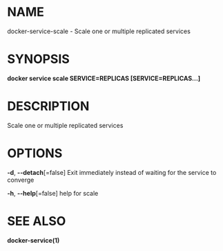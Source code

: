 # NAME

docker-service-scale - Scale one or multiple replicated services

# SYNOPSIS

**docker service scale SERVICE=REPLICAS \[SERVICE=REPLICAS...\]**

# DESCRIPTION

Scale one or multiple replicated services

# OPTIONS

**-d**, **--detach**\[=false\] Exit immediately instead of waiting for the service to converge

**-h**, **--help**\[=false\] help for scale

# SEE ALSO

**docker-service(1)**
